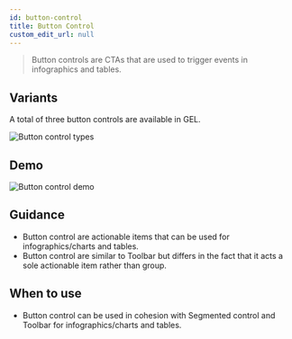 ```yaml
---
id: button-control
title: Button Control
custom_edit_url: null
---
```


> Button controls are CTAs that are used to trigger events in infographics and tables.

## Variants

A total of three button controls are available in GEL.

![Button control types](/img/button-controls/button-control-types.png)

## Demo

![Button control demo](/img/button-controls/button-control-demo.png)

## Guidance

* Button control are actionable items that can be used for infographics/charts and tables.
* Button control are similar to Toolbar but differs in the fact that it acts a sole actionable item rather than group.

## When to use

* Button control can be used in cohesion with Segmented control and Toolbar for infographics/charts and tables.